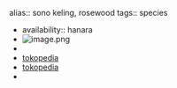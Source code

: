 alias:: sono keling, rosewood
tags:: species

- availability:: hanara
- ![image.png](https://peach-geographical-bat-397.mypinata.cloud/ipfs/QmW91Kx4pUqV1GAS3Qr2vco3ewnbPH3tH6UFU9iHm1AMeA)
-
- [tokopedia](https://www.tokopedia.com/pesonabibitunggul/bibit-tanaman-pohon-sonokeling-kayu-sonokeling?extParam=ivf%3Dfalse%26src%3Dsearch)
- [tokopedia](https://www.tokopedia.com/mitratunasrimba/benih-sono-keling-500gr?extParam=src%3Dshop%26whid%3D9687131)
-